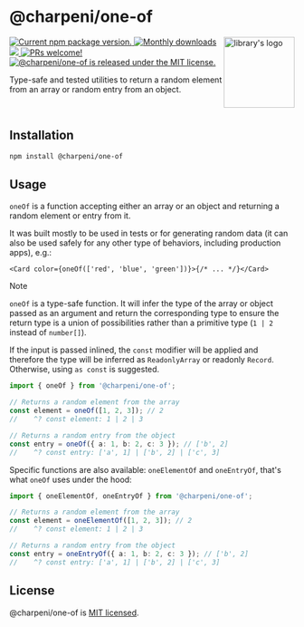 # @charpeni/one-of

<img height="125" src="https://github.com/user-attachments/assets/34f0670b-491e-4a1c-a1a8-373a252a16b5" alt="library's logo" align="right">

<p>
  <a href="https://www.npmjs.org/package/@charpeni/one-of">
    <img src="https://badge.fury.io/js/%40charpeni%2Fone-of.svg" alt="Current npm package version." />
  </a>
  <a href="https://www.npmjs.org/package/@charpeni/one-of">
    <img src="https://img.shields.io/npm/dm/%40charpeni%2Fone-of" alt="Monthly downloads" />
  </a>
  <a href="https://codecov.io/gh/charpeni/one-of" > 
    <img src="https://codecov.io/gh/charpeni/one-of/graph/badge.svg?token=KXQCYOMPYH"/> 
  </a>
  <a href="https://makeapullrequest.com">
    <img src="https://img.shields.io/badge/PRs-welcome-brightgreen.svg" alt="PRs welcome!" />
  </a>
  <a href="https://github.com/charpeni/one-of/blob/main/LICENSE">
    <img src="https://img.shields.io/badge/license-MIT-blue.svg" alt="@charpeni/one-of is released under the MIT license." />
  </a>
</p>

Type-safe and tested utilities to return a random element from an array or random entry from an object.

<br />

## Installation

```sh
npm install @charpeni/one-of
```

## Usage

`oneOf` is a function accepting either an array or an object and returning a random element or entry from it.

It was built mostly to be used in tests or for generating random data (it can also be used safely for any other type of behaviors, including production apps), e.g.:

```tsx
<Card color={oneOf(['red', 'blue', 'green'])}>{/* ... */}</Card>
```

<!-- prettier-ignore-start -->
> [!NOTE]
> `oneOf` is a type-safe function. It will infer the type of the array or object passed as an argument and return the corresponding type to ensure the return type is a union of possibilities rather than a primitive type (`1 | 2` instead of `number[]`).
>
> If the input is passed inlined, the `const` modifier will be applied and therefore the type will be inferred as `ReadonlyArray` or readonly `Record`. Otherwise, using `as const` is suggested.
<!-- prettier-ignore-end -->

```ts
import { oneOf } from '@charpeni/one-of';

// Returns a random element from the array
const element = oneOf([1, 2, 3]); // 2
//    ^? const element: 1 | 2 | 3

// Returns a random entry from the object
const entry = oneOf({ a: 1, b: 2, c: 3 }); // ['b', 2]
//    ^? const entry: ['a', 1] | ['b', 2] | ['c', 3]
```

Specific functions are also available: `oneElementOf` and `oneEntryOf`, that's what `oneOf` uses under the hood:

```ts
import { oneElementOf, oneEntryOf } from '@charpeni/one-of';

// Returns a random element from the array
const element = oneElementOf([1, 2, 3]); // 2
//    ^? const element: 1 | 2 | 3

// Returns a random entry from the object
const entry = oneEntryOf({ a: 1, b: 2, c: 3 }); // ['b', 2]
//    ^? const entry: ['a', 1] | ['b', 2] | ['c', 3]
```

## License

@charpeni/one-of is [MIT licensed](LICENSE).
